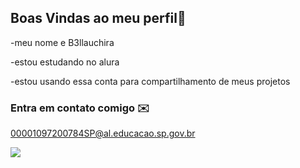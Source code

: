 ## Boas Vindas ao meu perfil👋

-meu nome e B3llauchira

-estou estudando no alura

-estou usando essa conta para compartilhamento de meus projetos

### Entra em contato comigo ✉️
00001097200784SP@al.educacao.sp.gov.br

![](https://media1.tenor.com/m/kR7OOCL-nroAAAAC/ryo-yamada-thumbs-up.gif)
